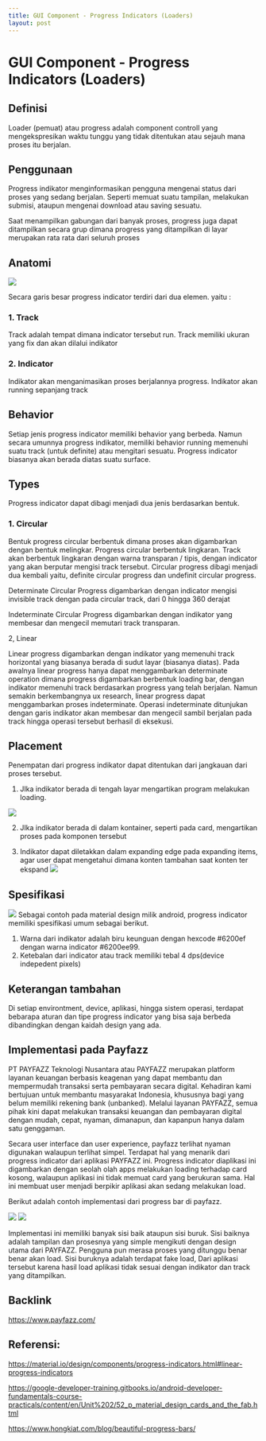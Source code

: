 ```yaml
---
title: GUI Component - Progress Indicators (Loaders)
layout: post
---
```


# GUI Component - Progress Indicators (Loaders)


## Definisi


Loader (pemuat) atau progress adalah component controll yang mengekspresikan waktu tunggu yang tidak ditentukan atau sejauh mana proses itu berjalan. 


## Penggunaan

Progress indikator menginformasikan pengguna mengenai status dari proses yang sedang berjalan. Seperti memuat suatu tampilan, melakukan submisi, ataupun mengenai download atau saving sesuatu.


Saat menampilkan gabungan dari banyak proses, progress juga dapat ditampilkan secara grup dimana progress yang ditampilkan di layar merupakan rata rata dari seluruh proses


## Anatomi

![](/home/a/cj/IMK-master/7.png)
 


Secara garis besar progress indicator terdiri dari dua elemen. yaitu :


### 1. Track

Track adalah tempat dimana indicator tersebut run. Track memiliki ukuran yang fix dan akan dilalui indikator


### 2. Indicator

Indikator akan menganimasikan proses berjalannya progress. Indikator akan running sepanjang track


## Behavior
 


Setiap jenis progress indicator memiliki behavior yang berbeda. Namun secara umunnya progress indikator, memiliki behavior running memenuhi suatu track (untuk definite) atau mengitari sesuatu. Progress indicator biasanya akan berada diatas suatu surface. 



## Types


Progress indicator dapat dibagi menjadi dua jenis berdasarkan bentuk.


### 1. Circular


Bentuk progress circular berbentuk dimana proses akan digambarkan dengan bentuk melingkar. Progress circular berbentuk lingkaran. Track akan berbentuk lingkaran dengan warna transparan / tipis, dengan indicator yang akan berputar mengisi track tersebut. Circular progress dibagi menjadi dua kembali yaitu, definite circular progress dan undefinit circular progress. 


Determinate Circular Progress digambarkan dengan indicator mengisi invisible track dengan pada circular track, dari 0 hingga 360 derajat

Indeterminate Circular Progress digambarkan dengan indikator yang membesar dan mengecil memutari track transparan.


2, Linear 


Linear progress digambarkan dengan indikator yang memenuhi track horizontal yang biasanya berada di sudut layar (biasanya diatas). Pada awalnya linear progress hanya dapat menggambarkan determinate operation dimana progress digambarkan berbentuk loading bar, dengan indikator memenuhi track berdasarkan progress yang telah berjalan. Namun semakin berkembangnya ux research, linear progress dapat menggambarkan proses indeterminate. Operasi indeterminate ditunjukan dengan garis indikator akan membesar dan mengecil sambil berjalan pada track hingga operasi tersebut berhasil di eksekusi.



## Placement


Penempatan dari progress indikator dapat ditentukan dari jangkauan dari proses tersebut.

1. JIka indikator berada di tengah layar mengartikan program melakukan loading.

![](/home/a/cj/IMK-master/14.png) 

2. JIka indikator berada di dalam kontainer, seperti pada card, mengartikan proses pada komponen tersebut

3. Indikator dapat diletakkan dalam expanding edge pada expanding items, agar user dapat mengetahui dimana konten tambahan saat konten ter ekspand
![](/home/a/cj/IMK-master/15.png)



## Spesifikasi


![](/home/a/cj/IMK-master/12.png)
Sebagai contoh pada material design milik android, progress indicator memiliki spesifikasi umum sebagai berikut.


1. Warna dari indikator adalah biru keunguan dengan hexcode #6200ef dengan warna indicator #6200ee99.
2. Ketebalan dari indicator atau track memiliki tebal 4 dps(device indepedent pixels)

## Keterangan tambahan

Di setiap environtment, device, aplikasi, hingga sistem operasi, terdapat bebarapa aturan dan tipe progress indicator yang bisa saja berbeda dibandingkan dengan kaidah design yang ada. 


## Implementasi pada Payfazz

PT PAYFAZZ Teknologi Nusantara atau PAYFAZZ merupakan platform layanan keuangan berbasis keagenan yang dapat membantu dan mempermudah transaksi serta pembayaran secara digital. Kehadiran kami bertujuan untuk membantu masyarakat Indonesia, khususnya bagi yang belum memiliki rekening bank (unbanked). Melalui layanan PAYFAZZ, semua pihak kini dapat melakukan transaksi keuangan dan pembayaran digital dengan mudah, cepat, nyaman, dimanapun, dan kapanpun hanya dalam satu genggaman.

Secara user interface dan user experience, payfazz terlihat nyaman digunakan walaupun terlihat simpel. Terdapat hal yang menarik dari progress indicator dari aplikasi PAYFAZZ ini. Progress indicator diaplikasi ini digambarkan dengan seolah olah apps melakukan loading terhadap card kosong, walaupun aplikasi ini tidak memuat card yang berukuran sama. Hal ini membuat user menjadi berpikir aplikasi akan sedang melakukan load.

Berikut adalah contoh implementasi dari progress bar di payfazz.


![](/home/a/cj/IMK-master/1.png) 
![](/home/a/cj/IMK-master/2.png) 

Implementasi ini memiliki banyak sisi baik ataupun sisi buruk. Sisi baiknya adalah tampilan dan prosesnya yang simple mengikuti dengan design utama dari PAYFAZZ. Pengguna pun merasa proses yang ditunggu benar benar akan load. Sisi buruknya adalah terdapat fake load, Dari aplikasi tersebut karena hasil load aplikasi tidak sesuai dengan indikator dan track yang ditampilkan.


## Backlink


https://www.payfazz.com/

 


## Referensi:


https://material.io/design/components/progress-indicators.html#linear-progress-indicators

https://google-developer-training.gitbooks.io/android-developer-fundamentals-course-practicals/content/en/Unit%202/52_p_material_design_cards_and_the_fab.html

https://www.hongkiat.com/blog/beautiful-progress-bars/

